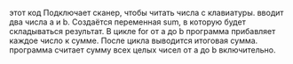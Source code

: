этот код Подключает сканер, чтобы читать числа с клавиатуры.
вводит два числа a и b.
Создаётся переменная sum, в которую будет складываться результат.
В цикле for от a до b программа прибавляет каждое число к сумме.
После цикла выводится итоговая сумма.
программа считает сумму всех целых чисел от a до b включительно.
